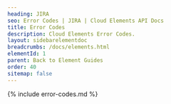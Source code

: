 ```yaml
---
heading: JIRA
seo: Error Codes | JIRA | Cloud Elements API Docs
title: Error Codes
description: Cloud Elements Error Codes.
layout: sidebarelementdoc
breadcrumbs: /docs/elements.html
elementId: 1
parent: Back to Element Guides
order: 40
sitemap: false
---
```


{% include error-codes.md %}
